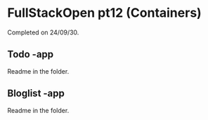 # FullStackOpen pt12 (Containers)

Completed on 24/09/30.

## Todo -app

Readme in the folder.

## Bloglist -app

Readme in the folder.
